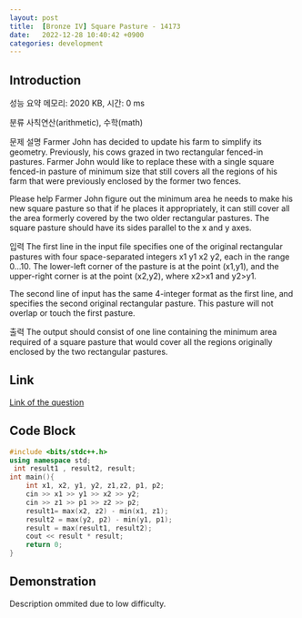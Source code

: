 ```yaml
---
layout: post
title:  [Bronze IV] Square Pasture - 14173
date:   2022-12-28 10:40:42 +0900
categories: development
---
```


## Introduction

성능 요약
메모리: 2020 KB, 시간: 0 ms

분류
사칙연산(arithmetic), 수학(math)

문제 설명
Farmer John has decided to update his farm to simplify its geometry. Previously, his cows grazed in two rectangular fenced-in pastures. Farmer John would like to replace these with a single square fenced-in pasture of minimum size that still covers all the regions of his farm that were previously enclosed by the former two fences.

Please help Farmer John figure out the minimum area he needs to make his new square pasture so that if he places it appropriately, it can still cover all the area formerly covered by the two older rectangular pastures. The square pasture should have its sides parallel to the x and y axes.

입력
The first line in the input file specifies one of the original rectangular pastures with four space-separated integers x1 y1 x2 y2, each in the range 0…10. The lower-left corner of the pasture is at the point (x1,y1), and the upper-right corner is at the point (x2,y2), where x2>x1 and y2>y1.

The second line of input has the same 4-integer format as the first line, and specifies the second original rectangular pasture. This pasture will not overlap or touch the first pasture.

출력
The output should consist of one line containing the minimum area required of a square pasture that would cover all the regions originally enclosed by the two rectangular pastures.

## Link

[Link of the question](https://www.acmicpc.net/problem/14173)

## Code Block

```c++
#include <bits/stdc++.h>
using namespace std;
 int result1 , result2, result;
int main(){
    int x1, x2, y1, y2, z1,z2, p1, p2;
    cin >> x1 >> y1 >> x2 >> y2;
    cin >> z1 >> p1 >> z2 >> p2;
    result1= max(x2, z2) - min(x1, z1);
    result2 = max(y2, p2) - min(y1, p1);
    result = max(result1, result2);
    cout << result * result;
    return 0;
}
```

## Demonstration

Description ommited due to low difficulty.
